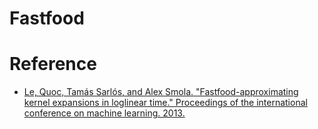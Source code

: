 # Fastfood

# Reference
- [Le, Quoc, Tamás Sarlós, and Alex Smola. "Fastfood-approximating kernel expansions in loglinear time." Proceedings of the international conference on machine learning. 2013.](https://arxiv.org/abs/1408.3060)
